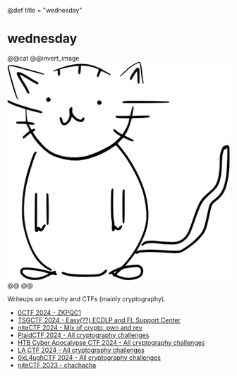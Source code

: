 @def title = "wednesday"

# wednesday


@@cat
@@invert_image
![Manchester by the Sea](./assets/Black_and_White_Cat_Sketch.svg)
@@
@@



Writeups on security and CTFs (mainly cryptography).

- [0CTF 2024 - ZKPQC1](/ctf/0CTF2024)
- [TSGCTF 2024 - Easy(??) ECDLP and FL Support Center](/ctf/TSGCTF2024)
- [niteCTF 2024 - Mix of crypto, pwn and rev](/ctf/niteCTF2024)
- [PlaidCTF 2024 - All cryptography challenges](/ctf/plaid24)
- [HTB Cyber Apocalypse CTF 2024 - All cryptography challenges](/ctf/htbroyale24)
- [LA CTF 2024 - All cryptography challenges](/ctf/lactf24)
- [0xL4ughCTF 2024 - All cryptography challenges](/ctf/0xL4ughCTF2024)
- [niteCTF 2023 - chachacha](/ctf/niteCTF2023)


